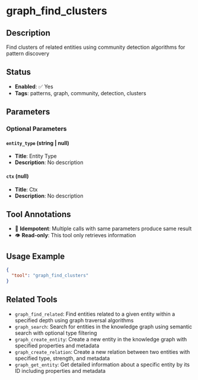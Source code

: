 # graph_find_clusters

## Description
Find clusters of related entities using community detection algorithms for pattern discovery

## Status
- **Enabled**: ✅ Yes
- **Tags**: patterns, graph, community, detection, clusters

## Parameters

### Optional Parameters

#### `entity_type` (string | null)
- **Title**: Entity Type
- **Description**: No description

#### `ctx` (null)
- **Title**: Ctx
- **Description**: No description

## Tool Annotations

- 🔄 **Idempotent**: Multiple calls with same parameters produce same result
- 👁️ **Read-only**: This tool only retrieves information

## Usage Example

```json
{
  "tool": "graph_find_clusters"
}
```

## Related Tools

- `graph_find_related`: Find entities related to a given entity within a specified depth using graph traversal algorithms
- `graph_search`: Search for entities in the knowledge graph using semantic search with optional type filtering
- `graph_create_entity`: Create a new entity in the knowledge graph with specified properties and metadata
- `graph_create_relation`: Create a new relation between two entities with specified type, strength, and metadata
- `graph_get_entity`: Get detailed information about a specific entity by its ID including properties and metadata

